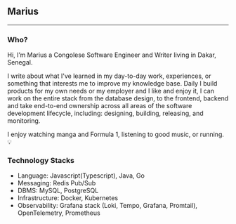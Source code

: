 ## Marius

---

### Who?

Hi, I’m Marius a Congolese Software Engineer and Writer living in Dakar, Senegal. 

I write about what I've learned in my day-to-day work, experiences, or something that interests me to improve my knowledge base. Daily I build products for my own needs or my employer and I like and enjoy it, I can work on the entire stack from the database design, to the frontend, backend and take end-to-end ownership across all areas of the software development lifecycle, including: designing, building, releasing, and monitoring.

I enjoy watching manga and Formula 1, listening to good music, or running. 💡

### Technology Stacks
- Language: Javascript(Typescript), Java, Go
- Messaging: Redis Pub/Sub
- DBMS: MySQL, PostgreSQL
- Infrastructure: Docker, Kubernetes 
- Observability: Grafana stack (Loki, Tempo, Grafana, Promtail), OpenTelemetry, Prometheus
<be>
